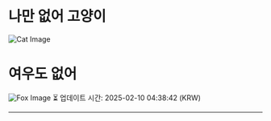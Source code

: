 
# 나만 없어 고양이

![Cat Image](https://cdn2.thecatapi.com/images/ehu.jpg)

# 여우도 없어
![Fox Image](https://randomfox.ca/images/25.jpg)
⏳ 업데이트 시간: 2025-02-10 04:38:42 (KRW)

---
